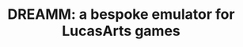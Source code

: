 ---
title: "DREAMM: a bespoke emulator for LucasArts games"
tags: ["Nifty Show and Tell", "Retro Gaming"]
cite:
    name: Aaron Giles
    href: https://aarongiles.com/dreamm/
---